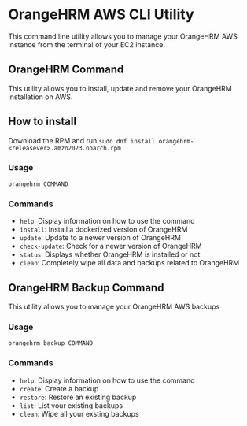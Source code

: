 # OrangeHRM AWS CLI Utility

This command line utility allows you to manage your OrangeHRM AWS instance from the terminal of your EC2 instance.

## OrangeHRM Command
This utility allows you to install, update and remove your OrangeHRM installation on AWS.

## How to install
Download the RPM and run `sudo dnf install orangehrm-<releasever>.amzn2023.noarch.rpm`

### Usage
```
orangehrm COMMAND
```

### Commands
- `help`: Display information on how to use the command
- `install`: Install a dockerized version of OrangeHRM
- `update`: Update to a newer version of OrangeHRM
- `check-update`: Check for a newer version of OrangeHRM
- `status`: Displays whether OrangeHRM is installed or not
- `clean`: Completely wipe all data and backups related to OrangeHRM

## OrangeHRM Backup Command
This utility allows you to manage your OrangeHRM AWS backups

### Usage
```
orangehrm backup COMMAND
```

### Commands
- `help`: Display information on how to use the command
- `create`: Create a backup
- `restore`: Restore an existing backup
- `list`: List your existing backups
- `clean`: Wipe all your exsting backups
